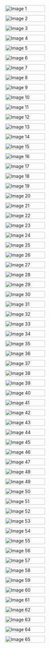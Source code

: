 <div style="display: flex; flex-direction: column; align-items: center;">
  <img src="images/ff3d5f54_1.png" alt="Image 1" style="width: 50%; margin-bottom: 10px;">
  <img src="images/ff3d5f54_2.png" alt="Image 2" style="width: 50%; margin-bottom: 10px;">
  <img src="images/ff3d5f54_3.png" alt="Image 3" style="width: 50%; margin-bottom: 10px;">
  <img src="images/ff3d5f54_4.png" alt="Image 4" style="width: 50%; margin-bottom: 10px;">
  <img src="images/ff3d5f54_5.png" alt="Image 5" style="width: 50%; margin-bottom: 10px;">
  <img src="images/ff3d5f54_6.png" alt="Image 6" style="width: 50%; margin-bottom: 10px;">
  <img src="images/ff3d5f54_7.png" alt="Image 7" style="width: 50%; margin-bottom: 10px;">
  <img src="images/ff3d5f54_8.png" alt="Image 8" style="width: 50%; margin-bottom: 10px;">
  <img src="images/ff3d5f54_9.png" alt="Image 9" style="width: 50%; margin-bottom: 10px;">
  <img src="images/ff3d5f54_10.png" alt="Image 10" style="width: 50%; margin-bottom: 10px">
  <img src="images/ff3d5f54_11.png" alt="Image 11" style="width: 50%; margin-bottom: 10px;">
  <img src="images/ff3d5f54_12.png" alt="Image 12" style="width: 50%; margin-bottom: 10px;">
  <img src="images/ff3d5f54_13.png" alt="Image 13" style="width: 50%; margin-bottom: 10px;">
  <img src="images/ff3d5f54_14.png" alt="Image 14" style="width: 50%; margin-bottom: 10px;">
  <img src="images/ff3d5f54_15.png" alt="Image 15" style="width: 50%; margin-bottom: 10px;">
  <img src="images/ff3d5f54_16.png" alt="Image 16" style="width: 50%; margin-bottom: 10px;">
  <img src="images/ff3d5f54_17.png" alt="Image 17" style="width: 50%; margin-bottom: 10px;">
  <img src="images/ff3d5f54_18.png" alt="Image 18" style="width: 50%; margin-bottom: 10px;">
  <img src="images/ff3d5f54_19.png" alt="Image 19" style="width: 50%; margin-bottom: 10px;">
  <img src="images/ff3d5f54_20.png" alt="Image 20" style="width: 50%; margin-bottom: 10px">
  <img src="images/ff3d5f54_21.png" alt="Image 21" style="width: 50%; margin-bottom: 10px;">
  <img src="images/ff3d5f54_22.png" alt="Image 22" style="width: 50%; margin-bottom: 10px;">
  <img src="images/ff3d5f54_23.png" alt="Image 23" style="width: 50%; margin-bottom: 10px;">
  <img src="images/ff3d5f54_24.png" alt="Image 24" style="width: 50%; margin-bottom: 10px;">
  <img src="images/ff3d5f54_25.png" alt="Image 25" style="width: 50%; margin-bottom: 10px;">
  <img src="images/ff3d5f54_26.png" alt="Image 26" style="width: 50%; margin-bottom: 10px;">
  <img src="images/ff3d5f54_27.png" alt="Image 27" style="width: 50%; margin-bottom: 10px;">
  <img src="images/ff3d5f54_28.png" alt="Image 28" style="width: 50%; margin-bottom: 10px;">
  <img src="images/ff3d5f54_29.png" alt="Image 29" style="width: 50%; margin-bottom: 10px;">
  <img src="images/ff3d5f54_30.png" alt="Image 30" style="width: 50%; margin-bottom: 10px">
  <img src="images/ff3d5f54_31.png" alt="Image 31" style="width: 50%; margin-bottom: 10px;">
  <img src="images/ff3d5f54_32.png" alt="Image 32" style="width: 50%; margin-bottom: 10px;">
  <img src="images/ff3d5f54_33.png" alt="Image 33" style="width: 50%; margin-bottom: 10px;">
  <img src="images/ff3d5f54_34.png" alt="Image 34" style="width: 50%; margin-bottom: 10px;">
  <img src="images/ff3d5f54_35.png" alt="Image 35" style="width: 50%; margin-bottom: 10px;">
  <img src="images/ff3d5f54_36.png" alt="Image 36" style="width: 50%; margin-bottom: 10px;">
  <img src="images/ff3d5f54_37.png" alt="Image 37" style="width: 50%; margin-bottom: 10px;">
  <img src="images/ff3d5f54_38.png" alt="Image 38" style="width: 50%; margin-bottom: 10px;">
  <img src="images/ff3d5f54_39.png" alt="Image 39" style="width: 50%; margin-bottom: 10px;">
  <img src="images/ff3d5f54_40.png" alt="Image 40" style="width: 50%; margin-bottom: 10px">
  <img src="images/ff3d5f54_41.png" alt="Image 41" style="width: 50%; margin-bottom: 10px;">
  <img src="images/ff3d5f54_42.png" alt="Image 42" style="width: 50%; margin-bottom: 10px;">
  <img src="images/ff3d5f54_43.png" alt="Image 43" style="width: 50%; margin-bottom: 10px;">
  <img src="images/ff3d5f54_44.png" alt="Image 44" style="width: 50%; margin-bottom: 10px;">
  <img src="images/ff3d5f54_45.png" alt="Image 45" style="width: 50%; margin-bottom: 10px;">
  <img src="images/ff3d5f54_46.png" alt="Image 46" style="width: 50%; margin-bottom: 10px;">
  <img src="images/ff3d5f54_47.png" alt="Image 47" style="width: 50%; margin-bottom: 10px;">
  <img src="images/ff3d5f54_48.png" alt="Image 48" style="width: 50%; margin-bottom: 10px;">
  <img src="images/ff3d5f54_49.png" alt="Image 49" style="width: 50%; margin-bottom: 10px;">
  <img src="images/ff3d5f54_50.png" alt="Image 50" style="width: 50%; margin-bottom: 10px">
  <img src="images/ff3d5f54_51.png" alt="Image 51" style="width: 50%; margin-bottom: 10px;">
  <img src="images/ff3d5f54_52.png" alt="Image 52" style="width: 50%; margin-bottom: 10px;">
  <img src="images/ff3d5f54_53.png" alt="Image 53" style="width: 50%; margin-bottom: 10px;">
  <img src="images/ff3d5f54_54.png" alt="Image 54" style="width: 50%; margin-bottom: 10px;">
  <img src="images/ff3d5f54_55.png" alt="Image 55" style="width: 50%; margin-bottom: 10px;">
  <img src="images/ff3d5f54_56.png" alt="Image 56" style="width: 50%; margin-bottom: 10px;">
  <img src="images/ff3d5f54_57.png" alt="Image 57" style="width: 50%; margin-bottom: 10px;">
  <img src="images/ff3d5f54_58.png" alt="Image 58" style="width: 50%; margin-bottom: 10px;">
  <img src="images/ff3d5f54_59.png" alt="Image 59" style="width: 50%; margin-bottom: 10px;">
  <img src="images/ff3d5f54_60.png" alt="Image 60" style="width: 50%; margin-bottom: 10px">
  <img src="images/ff3d5f54_61.png" alt="Image 61" style="width: 50%; margin-bottom: 10px">
  <img src="images/ff3d5f54_62.png" alt="Image 62" style="width: 50%; margin-bottom: 10px">
  <img src="images/ff3d5f54_63.png" alt="Image 63" style="width: 50%; margin-bottom: 10px">
  <img src="images/ff3d5f54_64.png" alt="Image 64" style="width: 50%; margin-bottom: 10px">
  <img src="images/ff3d5f54_65.png" alt="Image 65" style="width: 50%; margin-bottom: 10px">
</div>

